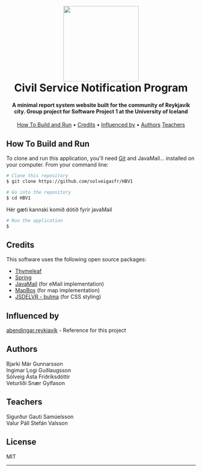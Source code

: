 
<h1 align="center">
  <br>
  <img src="https://external-content.duckduckgo.com/iu/?u=http%3A%2F%2Freykjavik.is%2Fsites%2Fdefault%2Ffiles%2Fmerki-an-texta.jpg&f=1&nofb=1" width="200">
  <br>
  Civil Service Notification Program
  <br>
</h1>

<h4 align="center">A minimal report system website built for the community of Reykjavík city. Group project for 
Software Project 1 at the University of Iceland</h4>

<p align="center">
  <a href="#how-to-build-and-run">How To Build and Run</a> •
  <a href="#credits">Credits</a> •
  <a href="#influenced-by">Influenced by</a> •
  <a href="#authors">Authors</a>
  <a href="#teachers">Teachers</a>
</p>

## How To Build and Run

To clone and run this application, you'll need [Git](https://git-scm.com) and JavaMail... installed on your computer. From your command line:

```bash
# Clone this repository
$ git clone https://github.com/solveigasfr/HBV1

# Go into the repository
$ cd HBV1
```
Hér gæti kannski komið dótið fyrir javaMail
```bash
# Run the application
$ 
```

## Credits

This software uses the following open source packages:

- [Thymeleaf](https://www.thymeleaf.org)
- [Spring](https://spring.io)
- [JavaMail](https://javaee.github.io/javamail/) (for eMail implementation)
- [MapBox](https://docs.mapbox.com) (for map implementation)
- [JSDELVR - bulma](https://www.jsdelivr.com/package/npm/bulma) (for CSS styling)

## Influenced by

[abendingar.reykjavík](https://abendingar.reykjavik.is) - Reference for this project

## Authors

Bjarki Már Gunnarsson <br>
Ingimar Logi Guðlaugsson <br>
Sólveig Ásta Friðriksdóttir <br>
Veturliði Snær Gylfason

## Teachers

Sigurður Gauti Samúelsson <br>
Valur Páll Stefán Valsson

## License

MIT

---


